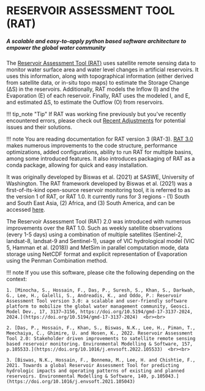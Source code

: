 # RESERVOIR ASSESSMENT TOOL (RAT)

<h5>A scalable and easy-to-apply python based software architecture to empower the global water community</h5>

The [Reservoir Assessment Tool (RAT)](https://depts.washington.edu/saswe/rat) uses satellite remote sensing data to monitor water surface area and water level changes in artificial reservoirs. It uses this information, along with topographical information (either derived from satellite data, or in-situ topo maps) to estimate the Storage Change (∆S) in the reservoirs. Additionally, RAT models the Inflow (I) and the Evaporation (E) of each reservoir. Finally, RAT uses the modeled I, and E, and estimated ∆S, to estimate the Outflow (O) from reservoirs.

!!! tip_note "Tip"
    If RAT was working fine previously but you've recently encountered errors, please check out [Recent Adjustments](../Development/RecentAdjustments) for potential issues and their solutions.

!!! note
    You are reading documentation for RAT version 3 (RAT-3). [RAT 3.0](https://doi.org/10.5194/gmd-17-3137-2024) makes numerous improvements to the code structure, performance optimizations, added configurations, ability to run RAT for multiple basins, among some introduced features. It also introduces packaging of RAT as a conda package, allowing for quick and easy installation.

It was originally developed by Biswas et al. (2021) at SASWE, University of Washington. The RAT framework developed by Biswas et al. (2021) was a first-of-its-kind open-source reservoir monitoring tool, it is referred to as the version 1 of RAT, or RAT 1.0. It currently runs for 3 regions - (1) South and South East Asia, (2) Africa, and (3) South America, and can be accessed [here](http://depts.washington.edu/saswe/rat_retired).

The Reservoir Assessment Tool (RAT) 2.0 was introduced with numerous improvements over the RAT 1.0. Such as weekly satellite observations (every 1-5 days) using a combination of multiple satellites (Sentinel-2, landsat-8, landsat-9 and Sentinel-1), usage of VIC hydrological model (VIC 5, Hamman et al. (2018)) and MetSim in parallel computation mode, data storage using NetCDF format and explicit representation of Evaporation using the Penman Combination method.

!!! note
    If you use this software, please cite the following depending on the context:

    1. [Minocha, S., Hossain, F., Das, P., Suresh, S., Khan, S., Darkwah, G., Lee, H., Galelli, S., Andreadis, K., and Oddo, P.: Reservoir Assessment Tool version 3.0: a scalable and user-friendly software platform to mobilize the global water management community, Geosci. Model Dev., 17, 3137–3156, https://doi.org/10.5194/gmd-17-3137-2024, 2024.](https://doi.org/10.5194/gmd-17-3137-2024)  <br><br>

    2. [Das, P., Hossain, F., Khan, S., Biswas, N.K., Lee, H., Piman, T., Meechaiya, C., Ghimire, U. and Hosen, K., 2022. Reservoir Assessment Tool 2.0: Stakeholder driven improvements to satellite remote sensing based reservoir monitoring. Environmental Modelling & Software, 157, p.105533.](https://doi.org/10.1016/j.envsoft.2022.105533)  <br><br>

    3. [Biswas, N.K., Hossain, F., Bonnema, M., Lee, H. and Chishtie, F., 2021. Towards a global Reservoir Assessment Tool for predicting hydrologic impacts and operating patterns of existing and planned reservoirs. Environmental Modelling & Software, 140, p.105043.](https://doi.org/10.1016/j.envsoft.2021.105043)  

